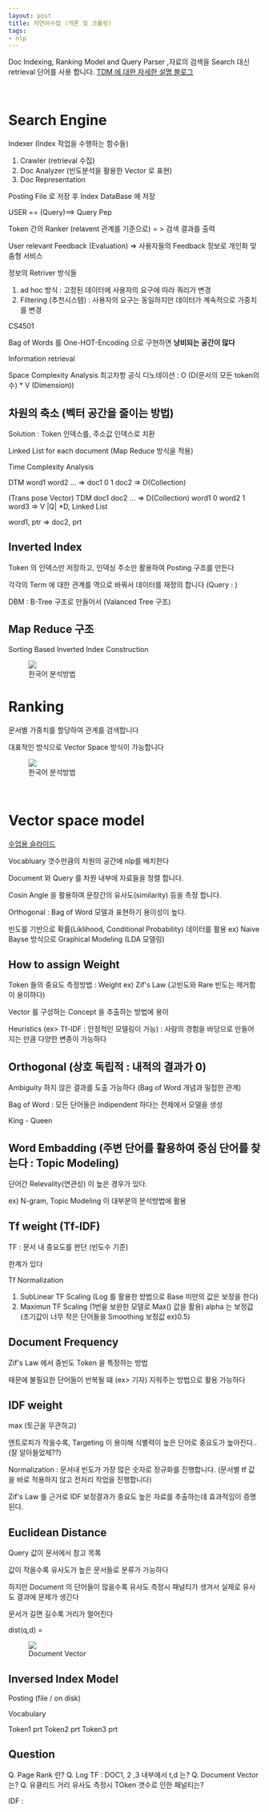 ```yaml
---
layout: post
title: 자연어수업 (개론 및 크롤링)
tags: 
- nlp
---
```


Doc Indexing, Ranking Model and Query Parser ,자료의 검색을 Search 대신  retrieval 단어를 사용 합니다. [TDM 에 대한 자세한 설명 블로그](https://medium.com/@omicro03/%EC%9E%90%EC%97%B0%EC%96%B4%EC%B2%98%EB%A6%AC-nlp-7%EC%9D%BC%EC%B0%A8-term-document-matrix-tdm-f959ce229ade)

<br/>

# Search Engine

Indexer (Index 작업을 수행하는 함수들)
1. Crawler (retrieval 수집)
2. Doc Analyzer (빈도분석을 활용한 Vector 로 표현)
3. Doc Representation

Posting File 로 저장 후 Index DataBase 에 저장

USER  == (Query)==> Query Pep

Token 간의 Ranker (relavent 관계를 기준으로) = > 검색 결과를 출력

User relevant Feedback (Evaluation) => 사용자들의 Feedback 정보로 개인화 맞춤형 서비스

정보의 Retriver 방식들
1. ad hoc 방식 : 고정된 데이터에 사용자의 요구에 따라 쿼리가 변경
2. Filtering (추천시스템) : 사용자의 요구는 동일하지만 데이터가 계속적으로 가중치를 변경 
    
CS4501

Bag of Words 를 One-HOT-Encoding 으로 구현하면 **낭비되는 공간이 많다**

Information retrieval

Space Complexity Analysis
최고차항 공식 디노테이션 : O (D(문서의 모든 token의 수) * V (Dimension))


## 차원의 축소 (벡터 공간을 줄이는 방법)

Solution : Token 인덱스를, 주소값 인덱스로 치환

Linked List for each document (Map Reduce 방식을 적용)

Time Complexity Analysis

DTM  word1  word2  ... =>
doc1  0     1
doc2 
=> D(Collection)


(Trans pose Vector)
TDM   doc1  doc2  ... => D(Collection)
word1  0
word2  1
word3
=> V
|Q| *D,  Linked List

word1, ptr => doc2, prt

## Inverted Index

Token 의 인덱스만 저장하고, 인덱싱 주소만 활용하여 Posting 구조를 만든다

각각의 Term 에 대한 관계를 역으로 바꿔서 데이터를 재정의 합니다
(Query : )

DBM : B-Tree 구조로 만들어서 (Valanced Tree 구조)

## Map Reduce 구조

Sorting Based Inverted Index Construction

<figure class="align-center">
  <img src="https://banner2.kisspng.com/20180704/zcs/kisspng-apache-lucene-inverted-index-search-engine-indexin-apache-lucenenet-5b3d8dd9780238.2919637215307606654916.jpg">
  <figcaption>한국어 분석방법</figcaption>
</figure>


# Ranking 

문서별 가중치를 할당하여 관계를 검색합니다

대표적인 방식으로 Vector Space 방식이 가능합니다

<figure class="align-center">
  <img src="https://slideplayer.com/slide/3426299/12/images/2/CS+6501%3A+Information+Retrieval.jpg">
  <figcaption>한국어 분석방법</figcaption>
</figure>

<br/>

# Vector space model

[수업용 슬라이드](https://slideplayer.com/slide/14059584/)

Vocabluary 갯수만큼의 차원의 공간에 nlp를 배치한다

Document 와 Query 를 차원 내부에 자료들을 정렬 합니다.

Cosin Angle 을 활용하여 문장간의 유사도(similarity) 등을 측정 합니다.

Orthogonal : Bag of Word 모델과 표현하기 용이성이 높다.

빈도를 기반으로 확률(Liklihood, Conditional Probability) 데이터를 활용
ex) Naive Bayse 방식으로 Graphical Modeling (LDA 모델링)

## How to assign Weight

Token 들의 중요도 측정방법 : Weight  ex) Zif's Law (고빈도와 Rare 빈도는 제거함이 용이하다)

Vector 를 구성하는 Concept 을 추출하는 방법에 용이

Heuristics (ex> Tf-IDF : 안정적인 모델링이 가능) : 사람의 경험을 바당으로 만들어지는 만큼 다양한 변종이 가능하다

## Orthogonal (상호 독립적 : 내적의 결과가 0)

Ambiguity 하지 않은 결과를 도출 가능하다 (Bag of Word 개념과 밀접한 관계)

Bag of Word : 모든 단어들은 Indipendent 하다는 전제에서 모델을 생성

King - Queen

## Word Embadding (주변 단어를 활용하여 중심 단어를 찾는다 : Topic Modeling)

단어간 Relevality(연관성) 이 높은 경우가 있다.

ex) N-gram, Topic Modeling 이 대부분의 분석방법에 활용

## Tf weight (Tf-IDF)

TF : 문서 내 중요도를 판단 (빈도수 기준)

한계가 있다

Tf Normalization 
1. SubLinear TF Scaling (Log 를 활용한 방법으로 Base 미만의 값은 보정을 한다)
2. Maximun TF Scaling (1번을 보완한 모델로 Max() 값을 활용) alpha 는 보정값 (초기값이 너무 작은 단어들을 Smoothing 보정값 ex)0.5)

## Document Frequency

Zif's Law 에서 중빈도 Token 을 특정하는 방법

때문에 불필요한 단어들이 반복될 떄 (ex> 기자) 지워주는 방법으로 활용 가능하다

## IDF weight 

max (토근을 무관하고)

엔트로피가 작을수록, Targeting 이 용이해 식별력이 높은 단어로 중요도가 높아진다.. (잘 알아들었제??)

Normalization : 문서내 빈도가 가장 많은 숫자로 정규화를 진행합니다. (문서별 tf 값을 바로 적용하지 않고 전처리 작업을 진행합니다)

Zif's Law 를 근거로 IDF 보정결과가 중요도 높은 자료를 추출하는데 효과적임이 증명된다.


## Euclidean Distance 

Query 값이 문서에서 참고 목록

값이 작을수록 유사도가 높은 문서들로 분류가 가능하다

하지만 Document 의 단어들이 많을수록 유사도 측정시 패널티가 생겨서 실제로 유사도 결과에 문제가 생긴다

문서가 길면 길수록 거리가 멀어진다

dist(q,d) = 

<figure class="align-center">
  <img src="https://images.slideplayer.com/25/7590328/slides/slide_8.jpg">
  <figcaption>Document Vector</figcaption>
</figure>

## Inversed Index Model

Posting (file / on disk)

Vocabulary

Token1  prt
Token2  prt
Token3  prt

## Question

Q. Page Rank 란?
Q. Log TF : DOC1, 2 ,3 내부에서 t,d 는?
Q. Document Vector 는?
Q. 유클리드 거리 유사도 측정시 TOken 갯수로 인한 패널티는?

IDF : 